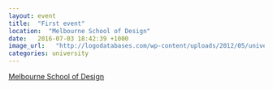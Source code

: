 ```yaml
---
layout: event
title:  "First event"
location:  "Melbourne School of Design"
date:   2016-07-03 18:42:39 +1000
image_url:   "http://logodatabases.com/wp-content/uploads/2012/05/university-of-melbourne-logo.jpg"
categories: university
---
```


[Melbourne School of Design](https://msd.unimelb.edu.au/)
